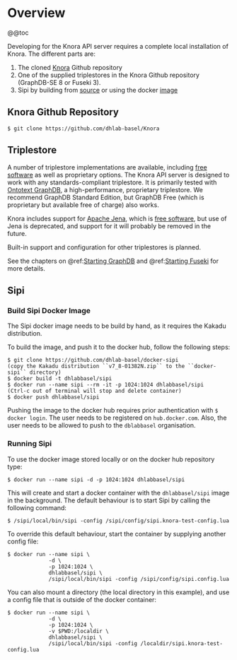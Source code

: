 <!---
Copyright © 2015-2018 the contributors (see Contributors.md).

This file is part of Knora.

Knora is free software: you can redistribute it and/or modify
it under the terms of the GNU Affero General Public License as published
by the Free Software Foundation, either version 3 of the License, or
(at your option) any later version.

Knora is distributed in the hope that it will be useful,
but WITHOUT ANY WARRANTY; without even the implied warranty of
MERCHANTABILITY or FITNESS FOR A PARTICULAR PURPOSE.  See the
GNU Affero General Public License for more details.

You should have received a copy of the GNU Affero General Public
License along with Knora.  If not, see <http://www.gnu.org/licenses/>.
-->

# Overview

@@toc

Developing for the Knora API server requires a complete local
installation of Knora. The different parts are:

1.  The cloned [Knora](https://github.com/dhlab-basel/Knora) Github
    repository
2.  One of the supplied triplestores in the Knora Github repository
    (GraphDB-SE 8 or Fuseki 3).
3.  Sipi by building from
    [source](https://github.com/dhlab-basel/Sipi) or using the docker
    [image](https://hub.docker.com/r/dhlabbasel/sipi/)

## Knora Github Repository

    $ git clone https://github.com/dhlab-basel/Knora

## Triplestore

A number of triplestore implementations are available, including [free
software](http://www.gnu.org/philosophy/free-sw.en.html) as well as
proprietary options. The Knora API server is designed to work with any
standards-compliant triplestore. It is primarily tested with [Ontotext
GraphDB](http://ontotext.com/products/graphdb/), a high-performance,
proprietary triplestore. We recommend GraphDB Standard Edition, but
GraphDB Free (which is proprietary but available free of charge) also
works.

Knora includes support for [Apache Jena](https://jena.apache.org/),
which is [free software](http://www.gnu.org/philosophy/free-sw.en.html),
but use of Jena is deprecated, and support for it will probably be
removed in the future.

Built-in support and configuration for other triplestores is planned.

See the chapters on @ref:[Starting GraphDB](graphdb.md) and
@ref:[Starting Fuseki](fuseki.md) for more details.

## Sipi

### Build Sipi Docker Image

The Sipi docker image needs to be build by hand, as it requires the
Kakadu distribution.

To build the image, and push it to the docker hub, follow the following
steps:

```
$ git clone https://github.com/dhlab-basel/docker-sipi
(copy the Kakadu distribution ``v7_8-01382N.zip`` to the ``docker-sipi`` directory)
$ docker build -t dhlabbasel/sipi
$ docker run --name sipi --rm -it -p 1024:1024 dhlabbasel/sipi
(Ctrl-c out of terminal will stop and delete container)
$ docker push dhlabbasel/sipi
```

Pushing the image to the docker hub requires prior authentication with
`$ docker login`. The user needs to be registered on `hub.docker.com`.
Also, the user needs to be allowed to push to the `dblabbasel`
organisation.

### Running Sipi

To use the docker image stored locally or on the docker hub repository
type:

```
$ docker run --name sipi -d -p 1024:1024 dhlabbasel/sipi
```

This will create and start a docker container with the `dhlabbasel/sipi`
image in the background. The default behaviour is to start Sipi by
calling the following command:

```
$ /sipi/local/bin/sipi -config /sipi/config/sipi.knora-test-config.lua
```

To override this default behaviour, start the container by supplying
another config file:

```
$ docker run --name sipi \
             -d \
             -p 1024:1024 \
             dhlabbasel/sipi \
             /sipi/local/bin/sipi -config /sipi/config/sipi.config.lua
```

You can also mount a directory (the local directory in this example),
and use a config file that is outside of the docker container:

```
$ docker run --name sipi \
             -d \
             -p 1024:1024 \
             -v $PWD:/localdir \
             dhlabbasel/sipi \
             /sipi/local/bin/sipi -config /localdir/sipi.knora-test-config.lua
```
